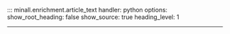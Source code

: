 ::: minall.enrichment.article_text
    handler: python
    options:
      show_root_heading: false
      show_source: true
      heading_level: 1

---
